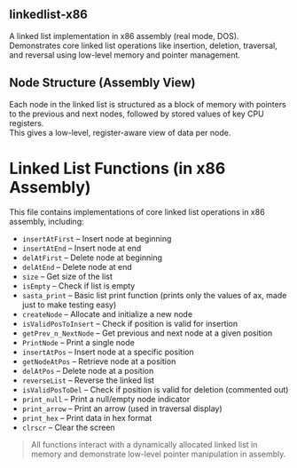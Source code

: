 ## linkedlist-x86
A linked list implementation in x86 assembly (real mode, DOS). Demonstrates core linked list operations like insertion, deletion, traversal, and reversal using low-level memory and pointer management.

## Node Structure (Assembly View)

Each node in the linked list is structured as a block of memory with pointers to the previous and next nodes, followed by stored values of key CPU registers.  
This gives a low-level, register-aware view of data per node.

# Linked List Functions (in x86 Assembly)

This file contains implementations of core linked list operations in x86 assembly, including:

- `insertAtFirst` – Insert node at beginning
- `insertAtEnd` – Insert node at end
- `delAtFirst` – Delete node at beginning
- `delAtEnd` – Delete node at end
- `size` – Get size of the list
- `isEmpty` – Check if list is empty
- `sasta_print` – Basic list print function (prints only the values of ax, made just to make testing easy)
- `createNode` – Allocate and initialize a new node
- `isValidPosToInsert` – Check if position is valid for insertion
- `getPrev_n_NextNode` – Get previous and next node at a given position
- `PrintNode` – Print a single node
- `insertAtPos` – Insert node at a specific position
- `getNodeAtPos` – Retrieve node at a position
- `delAtPos` – Delete node at a position
- `reverseList` – Reverse the linked list
- `isValidPosToDel` – Check if position is valid for deletion (commented out)
- `print_null` – Print a null/empty node indicator
- `print_arrow` – Print an arrow (used in traversal display)
- `print_hex` – Print data in hex format
- `clrscr` – Clear the screen

> All functions interact with a dynamically allocated linked list in memory and demonstrate low-level pointer manipulation in assembly. 

